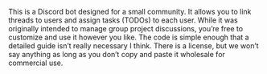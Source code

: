 This is a Discord bot designed for a small community. It allows you to link threads to users and assign tasks (TODOs) to each user. While it was originally intended to manage group project discussions, you’re free to customize and use it however you like. The code is simple enough that a detailed guide isn’t really necessary I think. There is a license, but we won’t say anything as long as you don’t copy and paste it wholesale for commercial use.